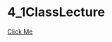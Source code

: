 # 4_1ClassLecture

<a href="https://docs.google.com/document/d/13gSVF0vu6zI8mqARSEksld5wwthjRiptMAKAHdhYw-w/edit">Click Me</a>
